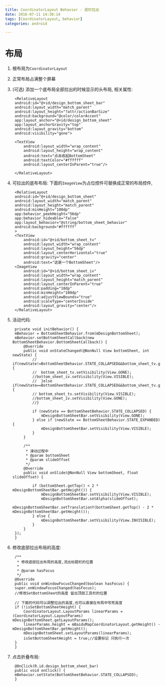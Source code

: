 ```yaml
---
title: CoordinatorLayout Behavior - 底栏拉出
date: 2016-07-11 14:38:14
tags: [CoordinatorLayout, behavior]
categories: android

---
```


# 布局

1. 根布局为`CoordinatorLayout`
2. 正常布局占满整个屏幕
3. (可选) 添加一个底布局全部拉出的时候显示的头布局, 相关属性:

	    <RelativeLayout
		android:id="@+id/design_bottom_sheet_bar"
		android:layout_width="match_parent"
		android:layout_height="?attr/actionBarSize"
		android:background="@color/colorAccent"
		app:layout_anchor="@+id/design_bottom_sheet"
		app:layout_anchorGravity="top"
		android:layout_gravity="bottom"
		android:visibility="gone">

		<TextView
		    android:layout_width="wrap_content"
		    android:layout_height="wrap_content"
		    android:text="点击收起BottomSheet"
		    android:textColor="#ffffff"
		    android:layout_centerInParent="true"/>

	    </RelativeLayout>

4. 可拉出的底布布局: 下面的`ImageView`为占位控件可替换成正常的布局控件,

	    <RelativeLayout
		android:id="@+id/design_bottom_sheet"
		android:layout_width="match_parent"
		android:layout_height="match_parent"
		android:minHeight="100dp"
		app:behavior_peekHeight="56dp"
		app:behavior_hideable="false"
		app:layout_behavior="@string/bottom_sheet_behavior"
		android:background="#ffffff"
	    >
		<TextView
		    android:id="@+id/bottom_sheet_tv"
		    android:layout_width="wrap_content"
		    android:layout_height="56dp"
		    android:layout_centerHorizontal="true"
		    android:gravity="center"
		    android:text="这是一个BottomSheet"/>
		<ImageView
		    android:id="@+id/bottom_sheet_iv"
		    android:layout_width="wrap_content"
		    android:layout_height="match_parent"
		    android:layout_centerInParent="true"
		    android:padding="10dp"
		    android:minHeight="100dp"
		    android:adjustViewBounds="true"
		    android:scaleType="centerInside"
		    android:layout_gravity="center"/>
	    </RelativeLayout>

5. 活动代码:

	    private void initBehavior() {
		mBehavior = BottomSheetBehavior.from(mDesignBottomSheet);
		mBehavior.setBottomSheetCallback(new BottomSheetBehavior.BottomSheetCallback() {
		    @Override
		    public void onStateChanged(@NonNull View bottomSheet, int newState) {
				// if(newState!=BottomSheetBehavior.STATE_COLLAPSED&&bottom_sheet_tv.getVisibility()==View.VISIBLE){
				//  bottom_sheet_tv.setVisibility(View.GONE);	
				//bottom_sheet_iv.setVisibility(View.VISIBLE);
				//  }else if(newState==BottomSheetBehavior.STATE_COLLAPSED&&bottom_sheet_tv.getVisibility()==View.GONE){
				// bottom_sheet_tv.setVisibility(View.VISIBLE);
				//bottom_sheet_iv.setVisibility(View.GONE);
				//}

		        if (newState == BottomSheetBehavior.STATE_COLLAPSED) {
		            mDesignBottomSheetBar.setVisibility(View.GONE);
		        } else if (newState == BottomSheetBehavior.STATE_EXPANDED) {
		            mDesignBottomSheetBar.setVisibility(View.VISIBLE);
		        }
		    }

		    /**
		     * 滑动过程中
		     * @param bottomSheet
		     * @param slideOffset
		     */
		    @Override
		    public void onSlide(@NonNull View bottomSheet, float slideOffset) {

		        if (bottomSheet.getTop() < 2 * mDesignBottomSheetBar.getHeight()) {
		            mDesignBottomSheetBar.setVisibility(View.VISIBLE);
		            mDesignBottomSheetBar.setAlpha(slideOffset);
		            mDesignBottomSheetBar.setTranslationY(bottomSheet.getTop() - 2 * mDesignBottomSheetBar.getHeight());
		        } else {
		            mDesignBottomSheetBar.setVisibility(View.INVISIBLE);
		        }
		    }
		});
	    }

6. 修改底部拉出布局的高度:

	    /**
	     * 修改底部拉出布局的高度,流出标题栏的位置
	     *
	     * @param hasFocus
	     */
	    @Override
	    public void onWindowFocusChanged(boolean hasFocus) {
		super.onWindowFocusChanged(hasFocus);
		//修改SetBottomSheet的高度 留出顶部工具栏的位置

		// 下面的代码可以调整拉出的高度,也可以直接在布局中写死高度
		if (!isSetBottomSheetHeight) {
		    CoordinatorLayout.LayoutParams linearParams = (CoordinatorLayout.LayoutParams) mDesignBottomSheet.getLayoutParams();
		    linearParams.height = mBaiduMapCoordinatorLayout.getHeight() - mDesignBottomSheetBar.getHeight();
		    mDesignBottomSheet.setLayoutParams(linearParams);
		    isSetBottomSheetHeight = true;//设置标记 只执行一次
		}
	    }

7. 点击折叠布局:

	    @OnClick(R.id.design_bottom_sheet_bar)
	    public void onClick() {
		mBehavior.setState(BottomSheetBehavior.STATE_COLLAPSED);
	    }




